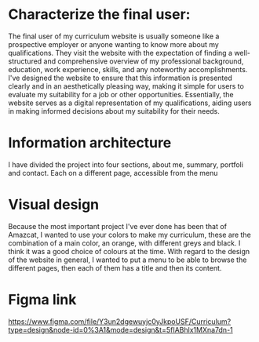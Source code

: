 # Characterize the final user:
The final user of my curriculum website is usually someone like a prospective employer or anyone wanting to know more about my qualifications. They visit the website with the expectation of finding a well-structured and comprehensive overview of my professional background, education, work experience, skills, and any noteworthy accomplishments. I've designed the website to ensure that this information is presented clearly and in an aesthetically pleasing way, making it simple for users to evaluate my suitability for a job or other opportunities. Essentially, the website serves as a digital representation of my qualifications, aiding users in making informed decisions about my suitability for their needs.

# Information architecture
I have divided the project into four sections, about me, summary, portfoli and contact. Each on a different page, accessible from the menu

# Visual design
Because the most important project I've ever done has been that of Amazcat, I wanted to use your colors to make my curriculum, these are the combination of a main color, an orange, with different greys and black. I think it was a good choice of colours at the time.
With regard to the design of the website in general, I wanted to put a menu to be able to browse the different pages, then each of them has a title and then its content.

# Figma link
https://www.figma.com/file/Y3un2dgewuyjc0yJkpoUSF/Curriculum?type=design&node-id=0%3A1&mode=design&t=5fIABhlx1MXna7dn-1 
